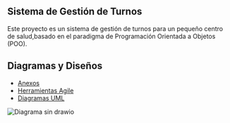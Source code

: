 ## Sistema de Gestión de Turnos

Este proyecto es un sistema de gestión de turnos para un pequeño centro de salud,basado en el paradigma de Programación Orientada a Objetos (POO).


## Diagramas y Diseños  
* [Anexos](anexos.md)
* [Herramientas Agile](Herramientas_Agile.md)
* [Diagramas UML](Diagramas_UML.md)
  
![Diagrama sin  drawio](https://github.com/user-attachments/assets/f637fbd3-9f31-4250-8ac0-781faaf13498)
